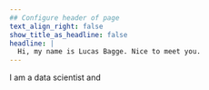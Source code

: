 ```yaml
---
## Configure header of page
text_align_right: false
show_title_as_headline: false
headline: |
  Hi, my name is Lucas Bagge. Nice to meet you.
---
```


<!-- this is a subheadline -->
I am a data scientist and 

